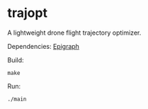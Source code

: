# trajopt

A lightweight drone flight trajectory optimizer.

Dependencies: [Epigraph](https://github.com/EmbersArc/Epigraph)

Build:
```
make
```

Run:
```
./main
```
